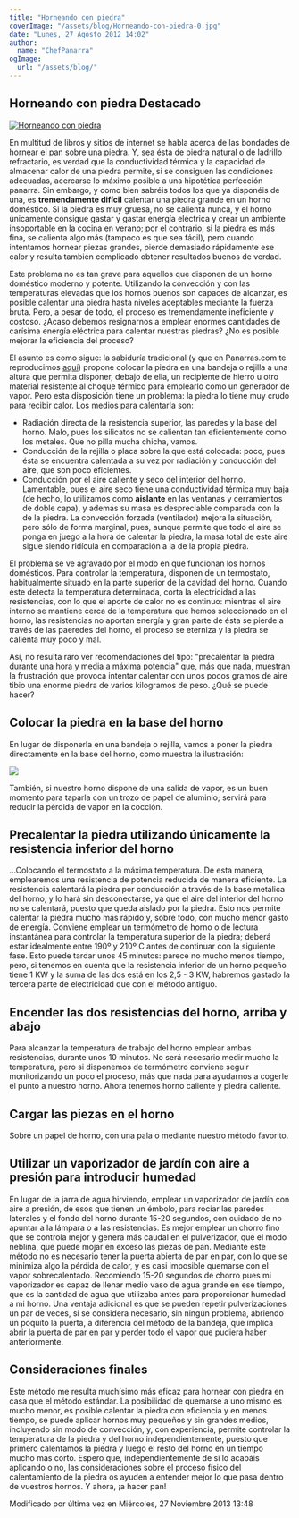 ```yaml
---
title: "Horneando con piedra"
coverImage: "/assets/blog/Horneando-con-piedra-0.jpg"
date: "Lunes, 27 Agosto 2012 14:02"
author:
  name: "ChefPanarra"
ogImage:
  url: "/assets/blog/"
---
```


## Horneando con piedra Destacado

[![Horneando con piedra](/assets/blog/Horneando-con-piedra-0.jpg)](/assets/blog/Horneando-con-piedra-0.jpg "Clic para vista previa de la imagen")

En multitud de libros y sitios de internet se habla acerca de las bondades de hornear el pan sobre una piedra. Y, sea ésta de piedra natural o de ladrillo refractario, es verdad que la conductividad térmica y la capacidad de almacenar calor de una piedra permite, si se consiguen las condiciones adecuadas, acercarse lo máximo posible a una hipotética perfección panarra. Sin embargo, y como bien sabréis todos los que ya disponéis de una, es **tremendamente difícil** calentar una piedra grande en un horno doméstico. Si la piedra es muy gruesa, no se calienta nunca, y el horno únicamente consigue gastar y gastar energía eléctrica y crear un ambiente insoportable en la cocina en verano; por el contrario, si la piedra es más fina, se calienta algo más (tampoco es que sea fácil), pero cuando intentamos hornear piezas grandes, pierde demasiado rápidamente ese calor y resulta también complicado obtener resultados buenos de verdad.

Este problema no es tan grave para aquellos que disponen de un horno doméstico moderno y potente. Utilizando la convección y con las temperaturas elevadas que los hornos buenos son capaces de alcanzar, es posible calentar una piedra hasta niveles aceptables mediante la fuerza bruta. Pero, a pesar de todo, el proceso es tremendamente ineficiente y costoso. ¿Acaso debemos resignarnos a emplear enormes cantidades de carísima energía eléctrica para calentar nuestras piedras? ¿No es posible mejorar la eficiencia del proceso?

El asunto es como sigue: la sabiduría tradicional (y que en Panarras.com te reproducimos [aquí](/web/20190104133846/http://www.panarras.com/index.php/tecnica/las-fases-del-pan/horneado)) propone colocar la piedra en una bandeja o rejilla a una altura que permita disponer, debajo de ella, un recipiente de hierro u otro material resistente al choque térmico para emplearlo como un generador de vapor. Pero esta disposición tiene un problema: la piedra lo tiene muy crudo para recibir calor. Los medios para calentarla son:

- Radiación directa de la resistencia superior, las paredes y la base del horno. Malo, pues los silicatos no se calientan tan eficientemente como los metales. Que no pilla mucha chicha, vamos.
- Conducción de la rejilla o placa sobre la que está colocada: poco, pues ésta se encuentra calentada a su vez por radiación y conducción del aire, que son poco eficientes.
- Conducción por el aire caliente y seco del interior del horno. Lamentable, pues el aire seco tiene una conductividad térmica muy baja (de hecho, lo utilizamos como **aislante** en las ventanas y cerramientos de doble capa), y además su masa es despreciable comparada con la de la piedra. La convección forzada (ventilador) mejora la situación, pero sólo de forma marginal, pues, aunque permite que todo el aire se ponga en juego a la hora de calentar la piedra, la masa total de este aire sigue siendo ridícula en comparación a la de la propia piedra.

El problema se ve agravado por el modo en que funcionan los hornos domésticos. Para controlar la temperatura, disponen de un termostato, habitualmente situado en la parte superior de la cavidad del horno. Cuando éste detecta la temperatura determinada, corta la electricidad a las resistencias, con lo que el aporte de calor no es continuo: mientras el aire interno se mantiene cerca de la temperatura que hemos seleccionado en el horno, las resistencias no aportan energía y gran parte de ésta se pierde a través de las paeredes del horno, el proceso se eterniza y la piedra se calienta muy poco y mal.

Así, no resulta raro ver recomendaciones del tipo: "precalentar la piedra durante una hora y media a máxima potencia" que, más que nada, muestran la frustración que provoca intentar calentar con unos pocos gramos de aire tibio una enorme piedra de varios kilogramos de peso. ¿Qué se puede hacer?

## Colocar la piedra en la base del horno

En lugar de disponerla en una bandeja o rejilla, vamos a poner la piedra directamente en la base del horno, como muestra la ilustración:

![](/assets/blog/Horneando-con-piedra-1.jpg)

También, si nuestro horno dispone de una salida de vapor, es un buen momento para taparla con un trozo de papel de aluminio; servirá para reducir la pérdida de vapor en la cocción.

## Precalentar la piedra utilizando únicamente la resistencia inferior del horno

...Colocando el termostato a la máxima temperatura. De esta manera, emplearemos una resistencia de potencia reducida de manera eficiente. La resistencia calentará la piedra por conducción a través de la base metálica del horno, y lo hará sin desconectarse, ya que el aire del interior del horno no se calentará, puesto que queda aislado por la piedra. Esto nos permite calentar la piedra mucho más rápido y, sobre todo, con mucho menor gasto de energía. Conviene emplear un termómetro de horno o de lectura instantánea para controlar la temperatura superior de la piedra; deberá estar idealmente entre 190º y 210º C antes de continuar con la siguiente fase. Esto puede tardar unos 45 minutos: parece no mucho menos tiempo, pero, si tenemos en cuenta que la resistencia inferior de un horno pequeño tiene 1 KW y la suma de las dos está en los 2,5 - 3 KW, habremos gastado la tercera parte de electricidad que con el método antiguo.

## Encender las dos resistencias del horno, arriba y abajo

Para alcanzar la temperatura de trabajo del horno emplear ambas resistencias, durante unos 10 minutos. No será necesario medir mucho la temperatura, pero si disponemos de termómetro conviene seguir monitorizando un poco el proceso, más que nada para ayudarnos a cogerle el punto a nuestro horno. Ahora tenemos horno caliente y piedra caliente.

## Cargar las piezas en el horno

Sobre un papel de horno, con una pala o mediante nuestro método favorito.

## Utilizar un vaporizador de jardín con aire a presión para introducir humedad

En lugar de la jarra de agua hirviendo, emplear un vaporizador de jardín con aire a presión, de esos que tienen un émbolo, para rociar las paredes laterales y el fondo del horno durante 15-20 segundos, con cuidado de no apuntar a la lámpara o a las resistencias. Es mejor emplear un chorro fino que se controla mejor y genera más caudal en el pulverizador, que el modo neblina, que puede mojar en exceso las piezas de pan. Mediante este método no es necesario tener la puerta abierta de par en par, con lo que se minimiza algo la pérdida de calor, y es casi imposible quemarse con el vapor sobrecalentado. Recomiendo 15-20 segundos de chorro pues mi vaporizador es capaz de llenar medio vaso de agua grande en ese tiempo, que es la cantidad de agua que utilizaba antes para proporcionar humedad a mi horno. Una ventaja adicional es que se pueden repetir pulverizaciones un par de veces, si se considera necesario, sin ningún problema, abriendo un poquito la puerta, a diferencia del método de la bandeja, que implica abrir la puerta de par en par y perder todo el vapor que pudiera haber anteriormente.

## Consideraciones finales

Este método me resulta muchísimo más eficaz para hornear con piedra en casa que el método estándar. La posibilidad de quemarse a uno mismo es mucho menor, es posible calentar la piedra con eficiencia y en menos tiempo, se puede aplicar hornos muy pequeños y sin grandes medios, incluyendo sin modo de convección, y, con experiencia, permite controlar la temperatura de la piedra y del horno independientemente, puesto que primero calentamos la piedra y luego el resto del horno en un tiempo mucho más corto. Espero que, independientemente de si lo acabáis aplicando o no, las consideraciones sobre el proceso físico del calentamiento de la piedra os ayuden a entender mejor lo que pasa dentro de vuestros hornos. Y ahora, ¡a hacer pan!

Modificado por última vez en Miércoles, 27 Noviembre 2013 13:48
